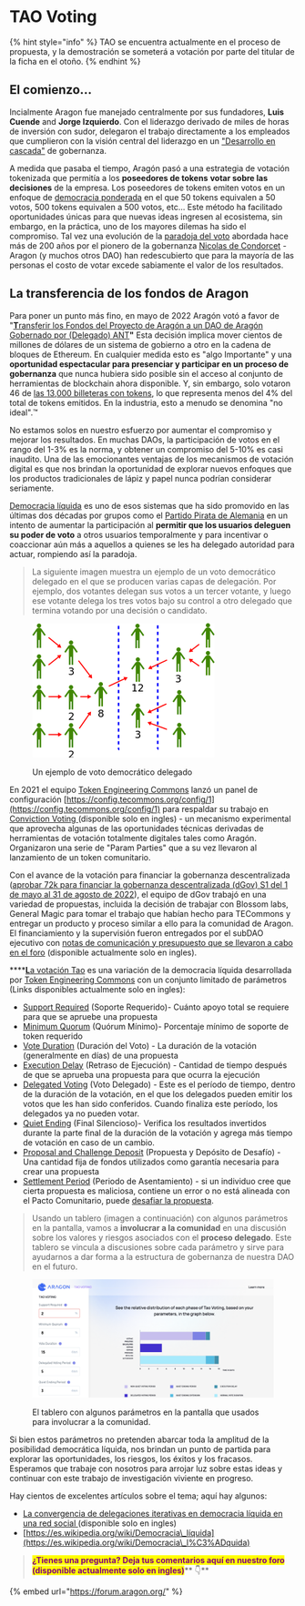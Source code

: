 # TAO Voting

{% hint style="info" %}
TAO se encuentra actualmente en el proceso de propuesta, y la demostración se someterá a votación por parte del titular de la ficha en el otoño.
{% endhint %}

## El comienzo...

Incialmente Aragon fue manejado centralmente por sus fundadores, **Luis Cuende** and **Jorge Izquierdo**. Con el liderazgo derivado de miles de horas de inversión con sudor, delegaron el trabajo directamente a los empleados que cumplieron con la visión central del liderazgo en un ["Desarrollo en cascada"](https://es.wikipedia.org/wiki/Desarrollo\_en\_cascada) de gobernanza.

A medida que pasaba el tiempo, Aragón pasó a una estrategia de votación tokenizada que permitía a los **poseedores de tokens** **votar sobre las decisiones** de la empresa. Los poseedores de tokens emiten votos en un enfoque de [democracia ponderada](https://es.wikipedia.org/wiki/Juego\_de\_mayor%C3%ADa\_ponderada) en el que 50 tokens equivalen a 50 votos, 500 tokens equivalen a 500 votos, etc... Este método ha facilitado oportunidades únicas para que nuevas ideas ingresen al ecosistema, sin embargo, en la práctica, uno de los mayores dilemas ha sido el compromiso. Tal vez una evolución de la [paradoja del voto](https://es.wikipedia.org/wiki/Paradoja\_de\_Condorcet) abordada hace más de 200 años por el pionero de la gobernanza [Nicolas de Condorcet](https://es.wikipedia.org/wiki/Nicolas\_de\_Condorcet) - Aragon (y muchos otros DAO) han redescubierto que para la mayoría de las personas el costo de votar excede sabiamente el valor de los resultados.&#x20;



## La transferencia de los fondos de Aragon

Para poner un punto más fino, en mayo de 2022 Aragón votó a favor de "[**T**ransferir los Fondos del Proyecto de Aragón a un DAO de Aragón Gobernado por (Delegado) ANT](https://voice.aragon.org/processes/#/0x21b2ea5345d2e0c941dd44ff4c43fc4683088b846ddb3234d1690b000000000e)**"** Esta decisión implica mover cientos de millones de dólares de un sistema de gobierno a otro en la cadena de bloques de Ethereum. En cualquier medida esto es "algo Importante" y una **oportunidad espectacular para presenciar y participar en un proceso de gobernanza** que nunca hubiera sido posible sin el acceso al conjunto de herramientas de blockchain ahora disponible.  Y, sin embargo, solo votaron 46 de [las 13,000 billeteras con tokens](https://etherscan.io/token/0xa117000000f279d81a1d3cc75430faa017fa5a2e), lo que representa menos del 4% del total de tokens emitidos. En la industria, esto a menudo se denomina "no ideal".™

No estamos solos en nuestro esfuerzo por aumentar el compromiso y mejorar los resultados. En muchas DAOs, la participación de votos en el rango del 1-3% es la norma, y ​​obtener un compromiso del 5-10% es casi inaudito. Una de las emocionantes ventajas de los mecanismos de votación digital es que nos brindan la oportunidad de explorar nuevos enfoques que los productos tradicionales de lápiz y papel nunca podrían considerar seriamente.

[Democracia líquida](https://es.wikipedia.org/wiki/Democracia\_l%C3%ADquida) es uno de esos sistemas que ha sido promovido en las últimas dos décadas por grupos como el [Partido Pirata de Alemania](https://es.wikipedia.org/wiki/Partido\_Pirata\_de\_Alemania) en un intento de aumentar la participación al **permitir que los usuarios deleguen su poder de voto** a otros usuarios temporalmente y para incentivar o coaccionar aún más a aquellos a quienes se les ha delegado autoridad para actuar, rompiendo así la paradoja.

> La siguiente imagen muestra un ejemplo de un voto democrático delegado en el que se producen varias capas de delegación. Por ejemplo, dos votantes delegan sus votos a un tercer votante, y luego ese votante delega los tres votos bajo su control a otro delegado que termina votando por una decisión o candidato.

<figure><img src="../../.gitbook/assets/Delegative_democracy,_proxy_voting,_liquid_democracy.png" alt=""><figcaption><p>Un ejemplo de voto democrático delegado</p></figcaption></figure>



En 2021 el equipo [Token Engineering Commons](https://tecommons.org/) lanzó un panel de configuración [https://config.tecommons.org/config/1](https://config.tecommons.org/config/1) para respaldar su trabajo en[ Conviction Voting ](https://medium.com/giveth/conviction-voting-a-novel-continuous-decision-making-alternative-to-governance-aa746cfb9475)(disponible solo en ingles) - un mecanismo experimental que aprovecha algunas de las oportunidades técnicas derivadas de herramientas de votación totalmente digitales tales como Aragón. Organizaron una serie de "Param Parties" que a su vez llevaron al lanzamiento de un token comunitario.

Con el avance de la votación para financiar la gobernanza descentralizada ([aprobar 72k para financiar la gobernanza descentralizada (dGov) S1 del 1 de mayo al 31 de agosto de 2022](https://voice.aragon.org/processes/#/0x21b2ea5345d2e0c941dd44ff4c43fc4683088b846ddb3234d1690b0000000008)), el equipo de dGov trabajó en una variedad de propuestas, incluida la decisión de trabajar con Blossom labs, General Magic para tomar el trabajo que habían hecho para TECommons y entregar un producto y proceso similar a ello para la comunidad de Aragon. El financiamiento y la supervisión fueron entregados por el subDAO ejecutivo con [notas de comunicación y presupuesto que se llevaron a cabo en el foro](https://forum.aragon.org/t/financial-proposal-demoing-a-tao-voting-dao/3622) (disponible actualmente solo en ingles).

****[**L**a votación Tao](https://token--engineering--commons-gitbook-io.translate.goog/tec-handbook/governance/voting-tools-and-methods/tao-voting?\_x\_tr\_sl=auto&\_x\_tr\_tl=es&\_x\_tr\_hl=es-419&\_x\_tr\_pto=wapp)  es una variación de la democracia líquida desarrollada por [Token Engineering Commons](https://tecommons.org/) con un conjunto limitado de parámetros (Links disponibles actualmente solo en ingles):

* [Support Required](https://forum.aragon.org/t/tao-voting-support-required/3663) (Soporte Requerido)- Cuánto apoyo total se requiere para que se apruebe una propuesta
* [Minimum Quorum](https://forum.aragon.org/t/tao-voting-minimum-quorum/3664) (Quórum Mínimo)- Porcentaje mínimo de soporte de token requerido
* [Vote Duration](https://forum.aragon.org/t/tao-voting-execution-delay/3668) (Duración del Voto) - La duración de la votación (generalmente en días) de una propuesta
* [Execution Delay](https://forum.aragon.org/t/tao-voting-vote-duration/3665) (Retraso de Ejecución) - Cantidad de tiempo después de que se aprueba una propuesta para que ocurra la ejecución
* [Delegated Voting](https://forum.aragon.org/t/tao-voting-delegated-voting-period/3666) (Voto Delegado) - Este es el período de tiempo, dentro de la duración de la votación, en el que los delegados pueden emitir los votos que les han sido conferidos. Cuando finaliza este período, los delegados ya no pueden votar.
* [Quiet Ending](https://forum.aragon.org/t/tao-voting-quiet-ending-period-and-quiet-ending-extension/3667) (Final Silencioso)- Verifica los resultados invertidos durante la parte final de la duración de la votación y agrega más tiempo de votación en caso de un cambio.
* [Proposal and Challenge Deposit](https://forum.aragon.org/t/deposit-and-challenge-deposit/3669) (Propuesta y Depósito de Desafío) - Una cantidad fija de fondos utilizados como garantía necesaria para crear una propuesta
* [Settlement Period](https://forum.aragon.org/t/settlement-period/3670) (Periodo de Asentamiento) - si un individuo cree que cierta propuesta es maliciosa, contiene un error o no está alineada con el Pacto Comunitario, puede [desafiar la propuesta](https://forum.1hive.org/t/disputable-honey-pot-celeste-and-agreement-user-process/1343).

> Usando un tablero (imagen a continuación) con algunos parámetros en la pantalla, vamos a **involucrar a la comunidad** en una discusión sobre los valores y riesgos asociados con el **proceso delegado**.  Este tablero se vincula a discusiones sobre cada parámetro y sirve para ayudarnos a dar forma a la estructura de gobernanza de nuestra DAO en el futuro.

<figure><img src="../../.gitbook/assets/tao2.png" alt=""><figcaption><p>El tablero con algunos parámetros en la pantalla que usados para involucrar a la comunidad.</p></figcaption></figure>

Si bien estos parámetros no pretenden abarcar toda la amplitud de la posibilidad democrática líquida, nos brindan un punto de partida para explorar las oportunidades, los riesgos, los éxitos y los fracasos. Esperamos que trabaje con nosotros para arrojar luz sobre estas ideas y continuar con este trabajo de investigación viviente en progreso.



Hay cientos de excelentes artículos sobre el tema; aquí hay algunos:

* [La convergencia de delegaciones iterativas en democracia líquida en una red social ](https://arxiv.org/pdf/1904.05775.pdf)(disponible solo en ingles)
* [https://es.wikipedia.org/wiki/Democracia\_líquida](https://es.wikipedia.org/wiki/Democracia\_l%C3%ADquida)



> <mark style="color:purple;">**¿Tienes una pregunta? Deja tus comentarios aquí en nuestro foro (disponible actualmente solo en ingles)**</mark>** 👇**&#x20;

{% embed url="https://forum.aragon.org/" %}

